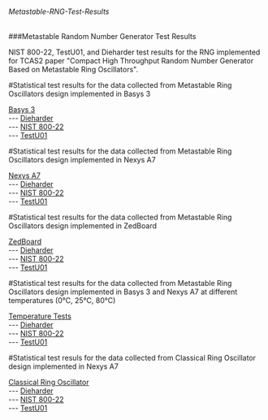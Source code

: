 ###### Metastable-RNG-Test-Results

###Metastable Random Number Generator Test Results

NIST 800-22, TestU01, and Dieharder test results for the RNG implemented for TCAS2 paper "Compact High Throughput Random Number Generator Based on Metastable Ring Oscillators".

#Statistical test results for the data collected from Metastable Ring Oscillators design implemented in Basys 3

[Basys 3](../../tree/main/Basys3)\
--- [Dieharder](../../tree/main/Basys3/Dieharder)\
--- [NIST 800-22](../../tree/main/Basys3/NIST_800-22)\
--- [TestU01](../../tree/main/Basys3/TestU01)

#Statistical test results for the data collected from Metastable Ring Oscillators design implemented in Nexys A7

[Nexys A7](../../tree/main/Nexys_A7)\
--- [Dieharder](../../tree/main/Nexys_A7/Dieharder)\
--- [NIST 800-22](../../tree/main/Nexys_A7/NIST_800-22)\
--- [TestU01](../../tree/main/Nexys_A7/TestU01)

#Statistical test results for the data collected from Metastable Ring Oscillators design implemented in ZedBoard

[ZedBoard](../../tree/main/ZedBoard)\
--- [Dieharder](../../tree/main/ZedBoard/Dieharder)\
--- [NIST 800-22](../../tree/main/ZedBoard/NIST_800-22)\
--- [TestU01](../../tree/main/ZedBoard/TestU01)

#Statistical test results for the data collected from Metastable Ring Oscillators design implemented in Basys 3 and Nexys A7 at different temperatures (0°C, 25°C, 80°C)

[Temperature Tests](../../tree/main/Temperature_Tests)\
--- [Dieharder](../../tree/main/Temperature_Tests/0)\
--- [NIST 800-22](../../tree/main/Temperature_Tests/25)\
--- [TestU01](../../tree/main/Temperature_Tests/80)

#Statistical test resuls for the data collected from Classical Ring Oscillator design implemented in Nexys A7 

[Classical Ring Oscillator](../../tree/main/Classical_Ring_Oscillator)\
--- [Dieharder](../../tree/main/Temperature_Tests/0)\
--- [NIST 800-22](../../tree/main/Temperature_Tests/25)\
--- [TestU01](../../tree/main/Temperature_Tests/80)
